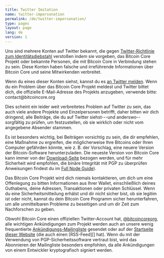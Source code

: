 ```yaml
---
title: Twitter Imitation
name: twitter-impersonation
permalink: /de/twitter-impersonation/
type: pages
layout: page
lang: de
version: 1
---
```

Uns sind mehrere Konten auf Twitter bekannt, die gegen [Twitter-Richtlinie zum Identitätsdiebstahl][]
verstoßen indem sie vorgeben, das Bitcoin Core Projekt oder
bekannte Personen, die mit Bitcoin Core in Verbindung stehen zu sein. Diese Konten
haben falsche und irreführende Informationen über Bitcoin Core und seine Mitwirkenden verbreitet.

Wenn du eines dieser Konten siehst, kannst du es [an Twitter melden][]. Wenn
du ein Problem über das Bitcoin Core Projekt meldest und Twitter
bittet dich, die offizielle E-Mail-Adresse des Projekts anzugeben, verwende bitte:
contact<span style="display:none"></span>@bitcoincore.org

Dies scheint ein leider weit verbreitetes Problem auf Twitter zu sein, das auch viele
andere Projekte und Einzelpersonen betrifft, daher bitten wir dich dringend, alle Beiträge,
die du auf Twitter siehst---und anderswo--sorgfältig zu prüfen, um festzustellen, ob sie
wirklich oder nicht vom angegebene Absender stammen.

Es ist besonders wichtig, bei Beiträgen vorsichtig zu sein, die dir empfehlen, eine Maßnahme
zu ergreifen, die möglicherweise Ihre Bitcoins oder Ihren Computer gefährden könnte,
wie z. B. der Vorschlag, eine neuere Version der Bitcoin-Software herunterzuladen.
Die neueste Version von Bitcoin Core kann immer von der [Download-Seite][] bezogen werden,
und für mehr Sicherheit wird empfohlen, die binäre Integrität mit PGP zu überprüfen 
Anweisungen findest du im [Full Node Guide][]).

Das Bitcoin Core Projekt wird dich niemals kontaktieren, um dich um eine Offenlegung zu bitten
Informationen aus Ihrer Wallet, einschließlich deines Guthabens, deine Adressen,
Transaktionen oder privaten Schlüssel. Wenn du eine Sicherheitsmitteilung erhälst und dir
nicht sicher bist, ob sie legitim ist oder nicht, kannst du dein Bitcoin Core Programm sicher
herunterfahren, um alle unmittelbaren Probleme zu beseitigen und um dir Zeit zum Nachforschen zu geben.

Obwohl Bitcoin Core einen offiziellen Twitter-Account hat,
[@bitcoincoreorg][], alle wichtigen Ankündigungen zum Projekt werden auch an unsere 
wenig frequentierte [Ankündigungs-Mailingliste][] gesendet oder auf der 
[Startseite dieser Website][] (die auch einen [RSS-Feed][] hat). Wenn du mit der 
Verwendung von PGP-Sicherheitssoftware vertraut bist, wird das Abonnieren der 
Mailingliste besonders empfohlen, da alle Ankündigungen von einem Entwickler 
kryptografisch signiert werden.

[Twitter-Richtlinie zum Identitätsdiebstahl]: https://support.twitter.com/articles/18366#
[an Twitter melden]: https://support.twitter.com/forms/impersonation
[@bitcoincoreorg]: https://twitter.com/bitcoincoreorg
[Ankündigungs-Mailingliste]: /de/list/announcements/join/
[Startseite dieser Website]: /
[RSS feed]: /de/rss.xml
[Download-Seite]: /de/download
[Full Node Guide]: https://bitcoin.org/en/full-node
